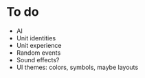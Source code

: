 # To do
* AI
* Unit identities
* Unit experience
* Random events
* Sound effects?
* UI themes: colors, symbols, maybe layouts
